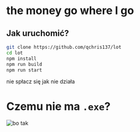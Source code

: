 # the money go where I go

## Jak uruchomić?
```sh
git clone https://github.com/qchris137/lot
cd lot
npm install
npm run build
npm run start
```

nie spłacz się jak nie działa

# Czemu nie ma `.exe`?
![bo tak](https://cdn.discordapp.com/attachments/1016337185575800965/1212655554565111828/Screenshot_20240226-161541_TikTok.png?ex=65f2a07e&is=65e02b7e&hm=664d72bd836731128572386a13ea2fa219e368a8cfe30d65f2f0bf5f075fa559&)
